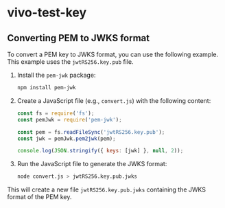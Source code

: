 # vivo-test-key

## Converting PEM to JWKS format

To convert a PEM key to JWKS format, you can use the following example. This example uses the `jwtRS256.key.pub` file.

1. Install the `pem-jwk` package:
   ```sh
   npm install pem-jwk
   ```

2. Create a JavaScript file (e.g., `convert.js`) with the following content:
   ```js
   const fs = require('fs');
   const pemJwk = require('pem-jwk');

   const pem = fs.readFileSync('jwtRS256.key.pub');
   const jwk = pemJwk.pem2jwk(pem);

   console.log(JSON.stringify({ keys: [jwk] }, null, 2));
   ```

3. Run the JavaScript file to generate the JWKS format:
   ```sh
   node convert.js > jwtRS256.key.pub.jwks
   ```

This will create a new file `jwtRS256.key.pub.jwks` containing the JWKS format of the PEM key.
